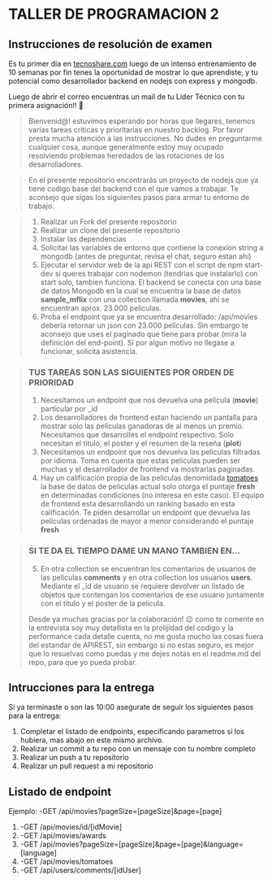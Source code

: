 # TALLER DE PROGRAMACION 2
## Instrucciones de resolución de examen

Es tu primer día en [tecnoshare.com](http://tecnoshare.com) luego de un intenso entrenamiento de 10 semanas por fin tenes la oportunidad de mostrar lo que aprendiste, y tu potencial como desarrollador backend en nodejs con express y mongodb.

Luego de abrir el correo encuentras un mail de tu Líder Técnico con tu primera asignación!! 💪

> Bienvenid@! estuvimos esperando por horas que llegares, tenemos varias tareas criticas y prioritarias en nuestro backlog. Por favor presta mucha atención a las instrucciones. No dudes en preguntarme cualquier cosa, aunque generalmente estoy muy ocupado resolviendo problemas heredados de las rotaciones de los desarrolladores.

> En el presente repositorío encontrarás un proyecto de nodejs que ya tiene codigo base del backend con el que vamos a trabajar. Te aconsejo que sigas los siguientes pasos para armar tu entorno de trabajo. 

> 1. Realizar un Fork del presente repositorio
> 2. Realizar un clone del presente repositorio
> 3. Instalar las dependencias
> 4. Solicitar las variables de entorno que contiene la conexion string a mongodb (antes de preguntar, revisa el chat, seguro estan ahí)
> 5. Ejecutar el servidor web de la api REST con el script de npm start-dev si queres trabajar con nodemon (tendrías que instalarlo) con start solo, tambien funciona. 
> El backend se conecta con una base de datos Mongodb en la cual se encuentra la base de datos **sample_mflix** con una collection llamada **movies**, ahí se encuentran aprox. 23.000 películas.
> 6. Proba el endpoint que ya se encuentra desarrollado: /api/movies debería retornar un json con 23.000 películas. Sin embargo te aconsejo que uses el paginado que tiene para probar (mira la definición del end-point). Sí por algun motivo no llegase a funcionar, solicita asistencia. 

> ### TUS TAREAS SON LAS SIGUIENTES POR ORDEN DE PRIORIDAD
> 1. Necesitamos un endpoint que nos devuelva una película (**movie**) particular por _id
> 2. Los desarrolladores de frontend estan haciendo un pantalla para mostrar solo las películas ganadoras de al menos un premio. Necesitamos que desarrolles el endpoint respectivo. Solo necesitan el titulo, el poster y el resumen de la reseña (**plot**) 
> 3. Necesitamos un endpoint que nos devuelva las peliculas filtradas por idioma. Toma en cuenta que estas películas pueden ser muchas y el desarrollador de frontend va mostrarlas paginadas. 
> 4. Hay un calificación propia de las peliculas denomidada [tomatoes](https://es.wikipedia.org/wiki/Rotten_Tomatoes) la base de datos de peliculas actual solo otorga el puntaje **fresh** en determinadas condiciones (no interesa en este caso). El equipo de frontend esta desarrollando un ranking basado en esta calificación. Te piden desarrollar un endpoint que devuelva las películas ordenadas de mayor a menor considerando el puntaje **fresh** 

> ### SI TE DA EL TIEMPO DAME UN MANO TAMBIEN EN...
> 5. En otra collection se encuentran los comentarios de usuarios de las peliculas **comments** y en otra collection los usuarios **users**. Mediante el _id de usuario se requiere devolver un listado de objetos que contengan los comentarios de ese usuario juntamente con el titulo y el poster de la película. 
>
> Desde ya muchas gracias por la colaboración! 😉 como te comente en la entrevista soy muy detallista en la prolijidad del codigo y la performance cada detalle cuenta, no me gusta mucho las cosas fuera del estandar de APIREST, sin embargo si no estas seguro, es mejor que lo resuelvas como puedas y me dejes notas en el readme.md del repo, para que yo pueda probar.

## Intrucciones para la entrega
Si ya terminaste o son las 10:00 asegurate de seguir los siguientes pasos para la entrega:

1. Completar el listado de endpoints, especificando parametros si los hubiera, mas abajo en este mismo archivo.
2. Realizar un commit a tu repo con un mensaje con tu nombre completo
2. Realizar un push a tu repositorio
3. Realizar un pull request a mi repositorio


## Listado de endpoint
Ejemplo: -GET /api/movies?pageSize=[pageSize]&page=[page]
1. -GET /api/movies/id/[idMovie]
2. -GET /api/movies/awards
3. -GET /api/movies?pageSize=[pageSize]&page=[page]&language=[language]
4. -GET /api/movies/tomatoes
5. -GET /api/users/comments/[idUser]





